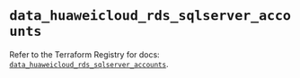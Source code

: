 # `data_huaweicloud_rds_sqlserver_accounts`

Refer to the Terraform Registry for docs: [`data_huaweicloud_rds_sqlserver_accounts`](https://registry.terraform.io/providers/huaweicloud/huaweicloud/1.71.1/docs/data-sources/rds_sqlserver_accounts).
